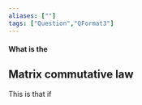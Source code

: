 ```yaml
---
aliases: [""]
tags: ["Question","QFormat3"]
---
```


#### What is the
## Matrix commutative law
This is that if 